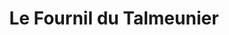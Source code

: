 ---
title: "Le Fournil du Talmeunier"
url: /saint-maixent-lecole/le-fournil-du-talmeunier/
shop: boulangerie
---